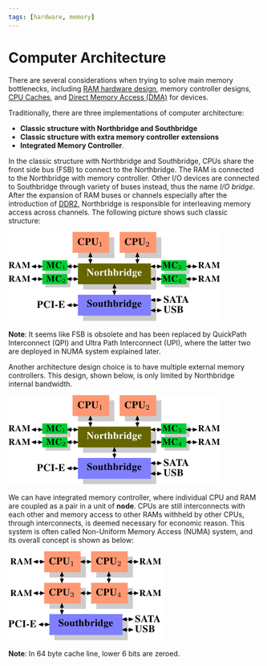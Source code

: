 ```yaml
---
tags: [hardware, memory]
---
```


# Computer Architecture

There are several considerations when trying to solve main memory bottlenecks,
including [RAM hardware design](202403132022.md), memory controller designs,
[CPU Caches](202403191017.md), and [Direct Memory Access (DMA)](202403151658.md)
for devices.


Traditionally, there are three implementations of computer architecture:
- **Classic structure with Northbridge and Southbridge**
- **Classic structure with extra memory controller extensions**
- **Integrated Memory Controller**.

In the classic structure with Northbridge and Southbridge, CPUs share the front
side bus (FSB) to connect to the Northbridge. The RAM is connected to the
Northbridge with memory controller. Other I/O devices are connected to
Southbridge through variety of buses instead, thus the name *I/O bridge*. After
the expansion of RAM buses or channels especially after the introduction of
[DDR2](202403150636.md), Northbridge is responsible for interleaving memory
access across channels. The following picture shows such classic structure:

![Classic structure with Northbridge and Southbridge](pic/classic-computer-structure-northbridge-with-external-controllers.png)

**Note**: It seems like FSB is obsolete and has been replaced by QuickPath
Interconnect (QPI) and Ultra Path Interconnect (UPI), where the latter two are
deployed in NUMA system explained later.

Another architecture design choice is to have multiple external memory
controllers. This design, shown below, is only limited by Northbridge internal
bandwidth.

![Classic structure with extra memory controller extensions](pic/classic-computer-structure-northbridge-with-external-controllers.png)

We can have integrated memory controller, where individual CPU and RAM are
coupled as a pair in a unit of **node**. CPUs are still interconnects with each
other and memory access to other RAMs withheld by other CPUs, through
interconnects, is deemed necessary for economic reason. This system is often
called Non-Uniform Memory Access (NUMA) system, and its overall concept is shown
as below:

![Integrated Memory Controller](pic/integrated-memory-controller.png)

**Note**: In 64 byte cache line, lower 6 bits are zeroed.
